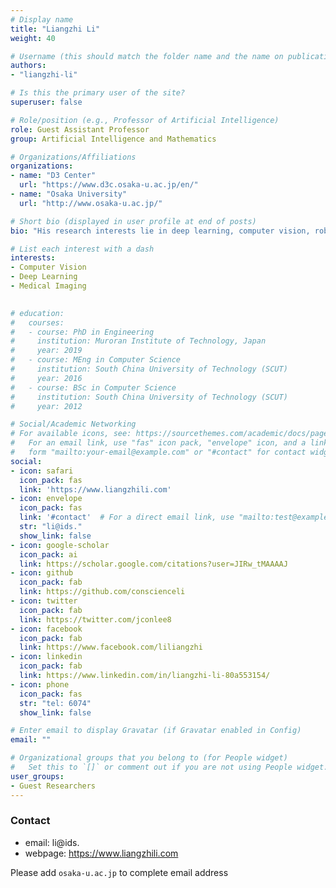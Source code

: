 ```yaml
---
# Display name
title: "Liangzhi Li"
weight: 40

# Username (this should match the folder name and the name on publications)
authors:
- "liangzhi-li"

# Is this the primary user of the site?
superuser: false

# Role/position (e.g., Professor of Artificial Intelligence)
role: Guest Assistant Professor
group: Artificial Intelligence and Mathematics

# Organizations/Affiliations
organizations:
- name: "D3 Center"
  url: "https://www.d3c.osaka-u.ac.jp/en/"
- name: "Osaka University"
  url: "http://www.osaka-u.ac.jp/"

# Short bio (displayed in user profile at end of posts)
bio: "His research interests lie in deep learning, computer vision, robotics, and medical images."

# List each interest with a dash
interests:
- Computer Vision
- Deep Learning
- Medical Imaging

  
# education:
#   courses:
#   - course: PhD in Engineering
#     institution: Muroran Institute of Technology, Japan
#     year: 2019
#   - course: MEng in Computer Science
#     institution: South China University of Technology (SCUT)
#     year: 2016
#   - course: BSc in Computer Science
#     institution: South China University of Technology (SCUT)
#     year: 2012

# Social/Academic Networking
# For available icons, see: https://sourcethemes.com/academic/docs/page-builder/#icons
#   For an email link, use "fas" icon pack, "envelope" icon, and a link in the
#   form "mailto:your-email@example.com" or "#contact" for contact widget.
social:
- icon: safari
  icon_pack: fas
  link: 'https://www.liangzhili.com' 
- icon: envelope
  icon_pack: fas
  link: '#contact'  # For a direct email link, use "mailto:test@example.org".
  str: "li@ids."
  show_link: false
- icon: google-scholar
  icon_pack: ai
  link: https://scholar.google.com/citations?user=JIRw_tMAAAAJ
- icon: github
  icon_pack: fab
  link: https://github.com/conscienceli
- icon: twitter
  icon_pack: fab
  link: https://twitter.com/jconlee8
- icon: facebook
  icon_pack: fab
  link: https://www.facebook.com/liliangzhi
- icon: linkedin
  icon_pack: fab
  link: https://www.linkedin.com/in/liangzhi-li-80a553154/
- icon: phone
  icon_pack: fas
  str: "tel: 6074"
  show_link: false

# Enter email to display Gravatar (if Gravatar enabled in Config)
email: ""

# Organizational groups that you belong to (for People widget)
#   Set this to `[]` or comment out if you are not using People widget.
user_groups:
- Guest Researchers
---
```


### Contact
- email: li@ids.
- webpage: https://www.liangzhili.com


Please add `osaka-u.ac.jp` to complete email address
